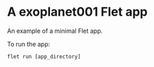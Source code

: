 # A exoplanet001 Flet app

An example of a minimal Flet app.

To run the app:

```
flet run [app_directory]
```